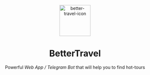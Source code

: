 <p align="center">
    <img width="100px" src="https://github.com/itkerry/better-travel/raw/master/icon.png" align="center" alt="better-travel-icon" />
    <h1 align="center">BetterTravel</h1>
    <p align="center">Powerful <i>Web App / Telegram Bot</i> that will help you to find hot-tours</p>
</p>
